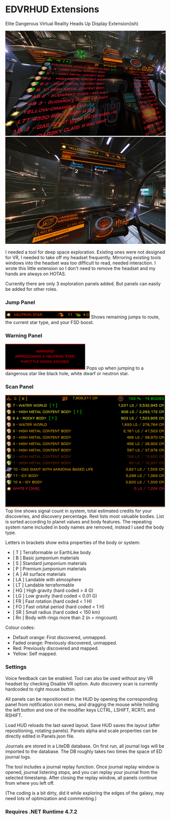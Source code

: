 # EDVRHUD Extensions
Elite Dangerous Virtual Reality Heads Up Display Extension(ish)

<img src="https://github.com/sencercoltu/EDVRHUD/blob/master/images/ScanInfoPanelVR.png?raw=true"/><img src="https://github.com/sencercoltu/EDVRHUD/blob/master/images/JumpPanelVR.png?raw=true"/>

I needed a tool for deep space exploration. Existing ones were not designed for VR, I needed to take off my headset frequently.
Mirroring existing tools windows into the headset was too difficult to read, needed interaction.
I wrote this little extension so I don't need to remove the headset and my hands are always on HOTAS.

Currently there are only 3 exploration panels added. But panels can easily be added for other roles.

### Jump Panel
<img src="https://github.com/sencercoltu/EDVRHUD/blob/master/images/JumpPanel.png?raw=true"/>
Shows remaining jumps to route, the current star type, and your FSD boost.

### Warning Panel
<img src="https://github.com/sencercoltu/EDVRHUD/blob/master/images/WarningPanel.png?raw=true"/>
Pops up when jumping to a dangerous star like black hole, white dwarf or neutron star.

### Scan Panel
<img src="https://github.com/sencercoltu/EDVRHUD/blob/master/images/ScanInfoPanel.png?raw=true"/>
Top line shows signal count in system, total estimated credits for your discoveries, and discovery percentage. 
Rest lists most valuable bodies. List is sorted according to planet values and body features. The repeating system name included in body names are removed, instead I used the body type.


Letters in brackets show extra properties of the body or system:
* [ T ] Terraformable or EarthLike body
* [ B ] Basic jumponium materials
* [ S ] Standard jumponium materials
* [ P ] Premium jumponium materials
* [ A ] All surface materials
* [ LA ] Landable with atmosphere
* [ LT ] Landable terraformable
* [ HG ] High gravity (hard coded > 4 G)
* [ LG ] Low gravity (hard coded < 0.01 G)
* [ FR ] Fast rotation (hard coded < 1 H)
* [ FO ] Fast orbital period (hard coded < 1 H)
* [ SR ] Small radius (hard coded < 150 km)
* [ Rn ] Body with rings more than 2 (n = ringcount)

Colour codes:
* Default orange: First discovered, unmapped.
* Faded orange: Previously discovered, unmapped.
* Red: Previously discovered and mapped.
* Yellow: Self mapped.

### Settings
Voice feedback can be enabled.
Tool can also be used without any VR headset by checking Disable VR option.
Auto discovery scan is currently hardcoded to right mouse button.


All panels can be repositioned in the HUD by opening the corresponding panel from notification icon menu, and dragging the mouse while holding the left button and one of the modifier keys LCTRL, LSHIFT, RCRTL and RSHIFT. 

Load HUD reloads the last saved layout.
Save HUD saves the layout (after repositioning, rotating panels).
Panels alpha and scale properties can be directly edited in Panels.json file.


Journals are stored in a LiteDB database. On first run, all journal logs will be imported to the database. The DB roughly takes two times the space of ED journal logs.

The tool includes a journal replay function. Once journal replay window is opened, journal listening stops, and you can replay your journal from the selected timestamp. After closing the replay window, all panels continue from where you left off.


(The coding is a bit dirty, did it while exploring the edges of the galaxy, may need lots of optimization and commenting.)

### Requires .NET Runtime 4.7.2
